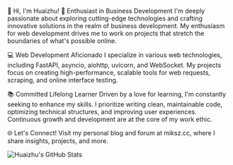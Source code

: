 👋 Hi, I'm Huaizhu!
🌟 Enthusiast in Business Development
I'm deeply passionate about exploring cutting-edge technologies and crafting innovative solutions in the realm of business development. My enthusiasm for web development drives me to work on projects that stretch the boundaries of what's possible online.

💻 Web Development Aficionado
I specialize in various web technologies, including FastAPI, asyncio, aiohttp, uvicorn, and WebSocket. My projects focus on creating high-performance, scalable tools for web requests, scraping, and online interface testing.

📚 Committed Lifelong Learner
Driven by a love for learning, I'm constantly seeking to enhance my skills. I prioritize writing clean, maintainable code, optimizing technical structures, and improving user experiences. Continuous growth and development are at the core of my work ethic.

🌐 Let's Connect!
Visit my personal blog and forum at miksz.cc, where I share insights, projects, and more.


![Huaizhu's GitHub Stats](https://github-readme-stats.vercel.app/api?username=riceshowerX&show_icons=true&theme=transparent)
